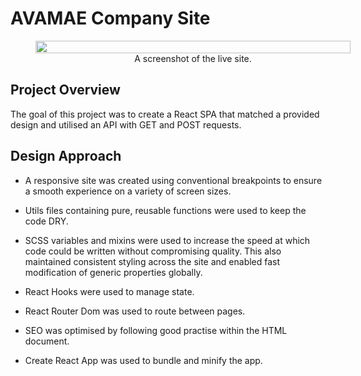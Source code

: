 # AVAMAE Company Site

<figure style="width: 100%; display: flex; justify-content: center; align-items: center; flex-direction: column">
<img style="width: 100%; max-width: 600px" src="./src/assets/images/readme.png">
<figcaption>
A screenshot of the live site.
</figcaption>
</figure>

## Project Overview

The goal of this project was to create a React SPA that matched a provided design and utilised an API with GET and POST requests.

## Design Approach

- A responsive site was created using conventional breakpoints to ensure a smooth experience on a variety of screen sizes.

- Utils files containing pure, reusable functions were used to keep the code DRY.

- SCSS variables and mixins were used to increase the speed at which code could be written without compromising quality. This also maintained consistent styling across the site and enabled fast modification of generic properties globally.

- React Hooks were used to manage state.

- React Router Dom was used to route between pages.

- SEO was optimised by following good practise within the HTML document.

- Create React App was used to bundle and minify the app.
